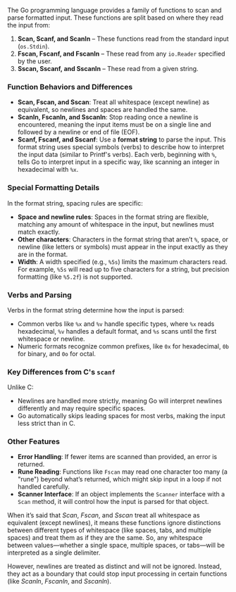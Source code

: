 The Go programming language provides a family of functions to scan and parse formatted input. These functions are split based on where they read the input from:

1. **Scan, Scanf, and Scanln** – These functions read from the standard input (`os.Stdin`).
2. **Fscan, Fscanf, and Fscanln** – These read from any `io.Reader` specified by the user.
3. **Sscan, Sscanf, and Sscanln** – These read from a given string.

### Function Behaviors and Differences

- **Scan, Fscan, and Sscan**: Treat all whitespace (except newline) as equivalent, so newlines and spaces are handled the same.
- **Scanln, Fscanln, and Sscanln**: Stop reading once a newline is encountered, meaning the input items must be on a single line and followed by a newline or end of file (EOF).
- **Scanf, Fscanf, and Sscanf**: Use a **format string** to parse the input. This format string uses special symbols (verbs) to describe how to interpret the input data (similar to Printf's verbs). Each verb, beginning with `%`, tells Go to interpret input in a specific way, like scanning an integer in hexadecimal with `%x`.

### Special Formatting Details

In the format string, spacing rules are specific:
- **Space and newline rules**: Spaces in the format string are flexible, matching any amount of whitespace in the input, but newlines must match exactly.
- **Other characters**: Characters in the format string that aren’t `%`, space, or newline (like letters or symbols) must appear in the input exactly as they are in the format.
- **Width**: A width specified (e.g., `%5s`) limits the maximum characters read. For example, `%5s` will read up to five characters for a string, but precision formatting (like `%5.2f`) is not supported.

### Verbs and Parsing

Verbs in the format string determine how the input is parsed:
- Common verbs like `%x` and `%v` handle specific types, where `%x` reads hexadecimal, `%v` handles a default format, and `%s` scans until the first whitespace or newline.
- Numeric formats recognize common prefixes, like `0x` for hexadecimal, `0b` for binary, and `0o` for octal.

### Key Differences from C's `scanf`

Unlike C:
- Newlines are handled more strictly, meaning Go will interpret newlines differently and may require specific spaces.
- Go automatically skips leading spaces for most verbs, making the input less strict than in C.

### Other Features

- **Error Handling**: If fewer items are scanned than provided, an error is returned.
- **Rune Reading**: Functions like `Fscan` may read one character too many (a "rune") beyond what’s returned, which might skip input in a loop if not handled carefully.
- **Scanner Interface**: If an object implements the `Scanner` interface with a `Scan` method, it will control how the input is parsed for that object.

When it’s said that *Scan*, *Fscan*, and *Sscan* treat all whitespace as equivalent (except newlines), it means these functions ignore distinctions between different types of whitespace (like spaces, tabs, and multiple spaces) and treat them as if they are the same. So, any whitespace between values—whether a single space, multiple spaces, or tabs—will be interpreted as a single delimiter.

However, newlines are treated as distinct and will not be ignored. Instead, they act as a boundary that could stop input processing in certain functions (like *Scanln*, *Fscanln*, and *Sscanln*).
